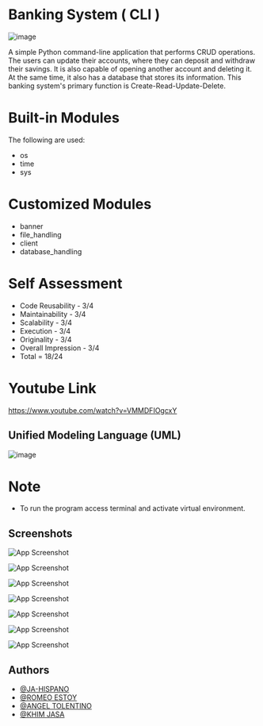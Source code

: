 # Banking System ( CLI )

![image](https://lh3.googleusercontent.com/fife/AAbDypDHObt-r6_z8e_ra3i9NQzFQgo6_YlDtwx1gAC3en9s512wslhiQ30Wh7GT7LZyMfN4f1FUjmC4EKCQUQibyd9jGBnRLTf04xSYeTz0aDtl3QEHPFqsGqfkpsOCPdqgFl2YSHAVtxfnfo7-zEH_PkJMqiIVjHixKzPKbPO7yM_wlpuXX0DFFhwGTBbPVU4IjhYviWi_BbXseSE4H5DSf3l1p_gs7QlO0Twk0cyemxhUXcQsPc9FyOOXtYh_RGCgFUb0rsQb_-jx3ZooEXCDgk0EXDde6x3ehi7Kz8fsJz2DKAp59luGiGpnZZ8oatdO1kgGt4z_tkouVWjE16GlXQSiRg1ZuHyPc0VjVsVK_PhqgL6MEzrkt5Nw_hHfaF0EbUFUw9NJVrpbu1SRXPfaHAGzuKFQEepx54ISZ8i6vthTj3O2jEU6IRVg7jAzpKL9kN7ej7HcXeg_Q4KK7oY219XCOCEjO9Pw_kc_Od3t0k2VmwbbIa8lAUFU0cRbh28q5mW5CKSaNU8_MK4k6mOJWh5NxzLhYq5C2NE4RSq8A0waVODe4bp2Tm2XKHA5no5YmnW9mrnqKROzx1mm6D2QPoXeeMq7z_BUo-hdIWTpz6vm3Rbs7EE03kLWrxPTV_kARMGJsWnhuODDNK-givTgM3TV_XKX9CW7c2yj5gE_DKoVCXoj53fPaSTgQ-uXJRYbuTesY9Vbdr8ueomoLq0stlazv2u2I8DPuecoUG4pJqIUqiFVdP-VqMdTKd_seN6Dw5yg9jYUuGQg6Ce8kqM22u6ziheSgjyEAPUfzvOkaw6cZQlkcPT00FzckzgbDpG9UJrF4DU_ejZPI-Ugz-JBlfugFni6TBPe4Mq0siz3-81ANM9TGvWVAjG3vascmkUbCTqBJ1vHdNgPfh9JDb1thAgvWgYwuGlbKGTBAuyZZ-GGuYSRwN13N1xZ1vqeQUJg1Zkh6HJDRlS5-CYcVX69Cja5BEhFwJu9YxalRipC7Xk2eXmjets4AxY8GieDKurHX86Wod2WoqO3xKeFDH3CROoEZFh1uPu35aCgWKbRQPsNYyx-X6tFPZKNgfYrEWJSO7ICXG_oUAe_CBUH-EsjF0fuah4kdpARWTNEcmKKxE3QdNKxR-__2K8jn4SgUilWPPYEPKG9wvLiZWoMb5qfVTitYTznO0JD7rW0iKHigItJXIPZfjC-0DRzCNAiypCzrp50xsGkI6l1kYZX0hd3cu1cZXa__xcwTvypCf4TJ9t_L3V-uUJBopVOpWkmKzsz2qJ7Y6SvWnTK9bAzFynS2eCy0p65jdjGE7_PcoGpFbHfJyVRRYuXq6b4UMHoqVcVEYIdbnjW5llAbCoz4br0ifGVrYW2UYXNn97tYuZ672AGimEgQ008OtzJViulBmhBJekhjB3VGiN-ZokZjaRymb2SpMg0FZAPWycMDRfNjnneDAN1qPYLRQgpdSRowCjSWYH40poLWowqY-Z8pNo=w785-h610)

A simple Python command-line application that performs CRUD operations.
The users can update their accounts, where they can deposit and withdraw their savings. It is also capable of opening another account and deleting it. At the same time, it also has a database that stores its information. This banking system's primary function is Create-Read-Update-Delete.


# Built-in Modules 

The following are used:
- os
- time
- sys

# Customized Modules
- banner
- file_handling
- client
- database_handling

# Self Assessment

- Code Reusability   - 3/4
- Maintainability    - 3/4
- Scalability        - 3/4
- Execution          - 3/4
- Originality        - 3/4
- Overall Impression - 3/4
- Total = 18/24

# Youtube Link

https://www.youtube.com/watch?v=VMMDFIOgcxY

##  Unified Modeling Language (UML)

![image](https://lh3.googleusercontent.com/fife/AAbDypCKjYyVjefSZ_dMwaXEPqvpt1MgqTaBTreOVgH-WU6aTGHYcb02oTPWsnS13DX5ltz7dxmWq-WnIC2tceRD18c2SC6wInka1_PmmFQ2C4N2c7_QvAobbd-U9q5hJISeWE-yK1LSgF4K_kLtX_-V4NzlR3AhbWutjPqE76SeeCSMx6XdeTfDBUMUm796RMTTdwscVzyw8XbR0s-J9-9hMq2I4B6FyIchrk5hSqKXGvGxjE6jPY8DyQ84KKBpOyRFuhRqGwhzzwKTCSYtIhyXraVKoL0vfvW4eYWdBgpukAsOuYbe2J4BxDg1NsX55BkxNA1yCXbIMqft8qjiosgi_c1p1jaJMXwArzmkqs9kRJMbrpLiXVznVUtM5S_tIQaunX0whaGXgT8RcOfVeYecWzebgGe0v10DyjOad2PfQaRgmMEI-OxkZZC0sKtywY_fwvgjYsTITfUUxLPCLnDUqmlHgFSB3sIqOta6ztZVg_5VXw-KPL1YRtAMRwn_FmNbQ0Te7QV2M2T5zAIwS_7xK0nmH2wsaamkE-jScnroIdrAKrQrX7qWuuLvnTAGWaIvTnFknKP18IcE_50MOPSlph1aZeJIyeFp1BStW0Af5Eg8NfActpxoEN3LALlQmmcSVBWApA8u2ed0Jq52ipeqxsiFSiJ0mmOLnw2G5oSwtFC28aRMAI4csuABG-g7IN3uepSvhOWy0-zAS0FGIUzGziNDEGKEqEt2Iv1hGGFijzNRm9andl08JoYpilFWfJFiu9lEvCRgHWbQKlEGcWTF06hR3ERAoUKnP2oTkbcMYWuCPKYqPfYFK-AX2lpvIhDYDMYU1iz7E4WUp2x5kJdnS6v5S4ewzDsYLdQhpDrPDB91XDACZAMWr_bBwBhoHt8PaNwEw6vQuRmgc8mYy38WQvrBX4tfCBoItlWYzCRHKCp5nwmRMf4BacH_6aXExVJe60i0KWguLLhCE5GSngUwl5K1LYKz6HTxpXTJurFwnj8O6MZWndIME2P8V3BjFcn7aM4y6NBB24StMzDzc_R2SfzileZQ4ywaeb5HXN7VO0mUWHzfJAWUqFgWSMnNXGueb5CMXVnpSNTAz_YUi5eK8fFcvYfiawRyAdQQY5y01Ra6yWHvlVYV-C2fd1G7VJQVjrZQZioBzy2vNwy0t8nBklh_UQLGfoFV0vIW-JJmPEk-hIGIV79AccAba-s2t8wld6VFkELfXhWlSRwaV797oHXxbx6LhairJ_Ca9FH39kLc1_9VM6sR9EQBx1NUnllszqBJDzaGmb5TLsc4r8cXrS7uEwuFzYaxNCgLThUPXZZSCjlJxO42o9rgyspFc6Y-zOjUh5OV-MrEnGPuezjCf4ZxBMqXU6euUGqGeoKCYChb_vCpygwaBlYXTzEwEjRnAg0PdedicyoTZOzhWmKX0uoJo5qKXMVj3yjvFPzTsDGId-F7XtmaiB_a72A_KWzFiZ7I1rNC0PuU-ufWAVI=w1365-h624)

# Note

- To run the program access terminal and activate virtual environment.


## Screenshots

![App Screenshot](https://lh3.googleusercontent.com/fife/AAbDypDHObt-r6_z8e_ra3i9NQzFQgo6_YlDtwx1gAC3en9s512wslhiQ30Wh7GT7LZyMfN4f1FUjmC4EKCQUQibyd9jGBnRLTf04xSYeTz0aDtl3QEHPFqsGqfkpsOCPdqgFl2YSHAVtxfnfo7-zEH_PkJMqiIVjHixKzPKbPO7yM_wlpuXX0DFFhwGTBbPVU4IjhYviWi_BbXseSE4H5DSf3l1p_gs7QlO0Twk0cyemxhUXcQsPc9FyOOXtYh_RGCgFUb0rsQb_-jx3ZooEXCDgk0EXDde6x3ehi7Kz8fsJz2DKAp59luGiGpnZZ8oatdO1kgGt4z_tkouVWjE16GlXQSiRg1ZuHyPc0VjVsVK_PhqgL6MEzrkt5Nw_hHfaF0EbUFUw9NJVrpbu1SRXPfaHAGzuKFQEepx54ISZ8i6vthTj3O2jEU6IRVg7jAzpKL9kN7ej7HcXeg_Q4KK7oY219XCOCEjO9Pw_kc_Od3t0k2VmwbbIa8lAUFU0cRbh28q5mW5CKSaNU8_MK4k6mOJWh5NxzLhYq5C2NE4RSq8A0waVODe4bp2Tm2XKHA5no5YmnW9mrnqKROzx1mm6D2QPoXeeMq7z_BUo-hdIWTpz6vm3Rbs7EE03kLWrxPTV_kARMGJsWnhuODDNK-givTgM3TV_XKX9CW7c2yj5gE_DKoVCXoj53fPaSTgQ-uXJRYbuTesY9Vbdr8ueomoLq0stlazv2u2I8DPuecoUG4pJqIUqiFVdP-VqMdTKd_seN6Dw5yg9jYUuGQg6Ce8kqM22u6ziheSgjyEAPUfzvOkaw6cZQlkcPT00FzckzgbDpG9UJrF4DU_ejZPI-Ugz-JBlfugFni6TBPe4Mq0siz3-81ANM9TGvWVAjG3vascmkUbCTqBJ1vHdNgPfh9JDb1thAgvWgYwuGlbKGTBAuyZZ-GGuYSRwN13N1xZ1vqeQUJg1Zkh6HJDRlS5-CYcVX69Cja5BEhFwJu9YxalRipC7Xk2eXmjets4AxY8GieDKurHX86Wod2WoqO3xKeFDH3CROoEZFh1uPu35aCgWKbRQPsNYyx-X6tFPZKNgfYrEWJSO7ICXG_oUAe_CBUH-EsjF0fuah4kdpARWTNEcmKKxE3QdNKxR-__2K8jn4SgUilWPPYEPKG9wvLiZWoMb5qfVTitYTznO0JD7rW0iKHigItJXIPZfjC-0DRzCNAiypCzrp50xsGkI6l1kYZX0hd3cu1cZXa__xcwTvypCf4TJ9t_L3V-uUJBopVOpWkmKzsz2qJ7Y6SvWnTK9bAzFynS2eCy0p65jdjGE7_PcoGpFbHfJyVRRYuXq6b4UMHoqVcVEYIdbnjW5llAbCoz4br0ifGVrYW2UYXNn97tYuZ672AGimEgQ008OtzJViulBmhBJekhjB3VGiN-ZokZjaRymb2SpMg0FZAPWycMDRfNjnneDAN1qPYLRQgpdSRowCjSWYH40poLWowqY-Z8pNo=w785-h610)

![App Screenshot](https://lh3.googleusercontent.com/fife/AAbDypB3ZKn-gXKpzCluC17rqgJ_dIQiZi8ZP98R3GsprAtL8d1aY913Np1D4eJGzQAjOQ1CkuvZrAvI5c0Iwq4qJj9viLi2BV6hW4Xm94crU5GlvDOkkEDoYqeBFjoZ801U12KWv6qcFFnaYyumqWnckVv3gJSj3-8WrV8lR78hFiHA2nCg52ZF28G3xHdv-OR1SM3rbejvS4Y3ZXzpynyG_tJZrxJKgu-Fjp5FrtXPNR1B_aRUTG7o-p0A2SYY4vDZuI9Z0LT1U6Pke11GwxgIXX_aPe8Q7zAVWvS3c93fTn0fAo3hVAgPlNKahs5KboT2VyU2M-QNbaATlyitHdCjaFIpcFBS8z9wjyw73MrpbEpvz5neweVzDSjuYawcsyeBHGdkLmPPfJyw-e9J7c_SHPgYAaw45MLOWhynNt9GcKJiyM-EfvvwLxJftxLE4Etxw_OxhTV8n3SCNPSba0Rav8nGQvN6uLREF48KvWJ34WCmq-KsaqILO8vuqZKpZzum_IabF7t9tnKmIijd2PvmJU8UyA0aMmlZZzu7AY5qy9xrsZ2w5-Ua-qzVMbfP-RG8gyF4zTH6E228IC7QKL7upw32lRup6nGQraY7Z18HhWg_F6OgWbzHiC7n8Zp8GPgV34IzUkt00poYMeRNbAjqKlJLX_-2C5yKQSsLWQamS8PWJiudnaxfBbRZzIP0L9EuisYYaAg3Sw26i6_f-T7Ahmkx5c8Z_CRJIs7TAQIyUcGN7Ps2Disnqpwpkpl-j0xwz3c7pCocxfQsJpJ9tP_RETaCj8Up5bHYHYOCHLZU4JVUTBfMwLDZFUtYOtI2I6jjVDcSR__F3rj7YBvfKRmMS8c5pynVnf4J-VHlqTD3VmQ7HoSeuWhaspIEXh3qguprj-9L-O9fYWfHxp-r0OaUzXX_LDgRlLqwfhAp16nhCCn8QZaEcRtwCBCqcPNAj-kBChczWtNX6zxOSdnD-gh-HbwoQvGR1V3LaJtj-eeDgtcSH73Pqtdg7S9M1VpbbNrUX_xYXJA1A_CDXm__HkY921nXQdrAm4h91bmAaiRcut8DoSzDAD5-ksd1uTzOJWeGgn5OIYreNtfHt0hA5yhJBgaT4NpjC2ollZ67qcMfrzHpdUOSMdQmHTNDfwovOx2GF4vh37Y6wS09dcm--PKPE0Hc8f9fpmNCVSNE8NGMWeDHhwicNcEhLJOVOgioTWW4wHaNf5ouiSRsMdTqIxRWh6zuR3G8hdt85nK1iyr54YuJxizFKk_wfAalOn582byXOnpZJt5qVpt4mmDxNsW3M4YmsaxVXfIiUATkEYmlV9P65nEY7Zb0qWVedh79kK5UcEyHwaYamnUFlu59zOpqv8ps12UfRu-KnWksjl0jWxUmPLFlG5yw_l0DNwlLioucUKtbt9FCnVzdKi9ZXklLG43ww2ourOFNlowLxac2LD6pIdkchMB7gySKgJhvWpU4AJ9Qnfv5NZVI7lozI_g=w1365-h624)

![App Screenshot](https://lh3.googleusercontent.com/fife/AAbDypA4JlPm-L1fEV5XWuYOcwgaxo8uaKK64OW_KJuDTT3Pkz8b4N6RjWsC0DEpcxnZAZ5glo0_ZFFGwXVLT9GjTsR8gUB3UhWDk396ZvaFFlf7Nb8rNPRWVG_63SXra2sOPoandY_TkQkaOmb54O75Q_4dCZn58-XpawSEpT8RjqjjYB3T4p4KFzTIpe2S6K46w3ljMaEfFaxcre6X9wsL0JcoCbeMgmtCYwpN8fCmn0O7CQitnwfjvIsnBlzA0Lm0mawTmEOXA3ChLVwoRbGJUO8_fTvZ1lnNZaD4xZ5Aff6tSYtsmADOgDxdmzGSXacia7mcEj5ZtIsLa8Q0QfPTWnB2PhDfhQvr90sRH0eeidJbt2zu3pnyDWMVMrQBVw7WxRn3lEMdq_qKnmJDxJEyNBjD53HzL3BX77zlho5M4ycIg6LsQg6-e3iRPXBn14RVvgmY1UZIlMBnnCyzYhpEy_pb--n2BSEYUdpxB02ITspE8hP6vWC0hKNg-cma7WyHJx_jziZGAr1PQrwqcUu1zizZag0DOaxtvDidbIPqPdd2a8FiFwxeZGnM2FPFon0IFlU12DITDNBcCJ3kGJQLTg7U-aYz9fkYOKR3xYGrmzlJxLKEri0ue0gZRroRnn_MQve8pmKgPT1qQ1tP7OPNHyiXrg6a5YEYq0vsk5dx-z-PJrzRLw_XjeKjq4T3YVxanaQVe_ivn7OW_T2SncmD-VN8_lMy93wVTnKae4zPhwyr8gfsn85xtOCcGM3SaD-YJMi9zonwyTDYvrVOeShZ12VaVYqMJPjkE6EbxI4kqGdZSoQ8H9rmBUMO-0N12EU9G_D_L9g78EjACod12CIQozNiRRBesKoO87mWtbGk5rvk2AG97dNLcGL9UiiNEYvVyTBGfCggVuVy3fQIs9x0HexqZmpSnzkrJsY0m1aodjOkG6-zA9YhWldwbnMQa8S53mXGZcy8wATJeZx57qtZNMLzDq-Emd6aJrcuKFUKLeI7dCTtkHQTMzy1ZoHFF19cJG7yYsJQ0wzA4uQvxLQ6_F-YJBk5Ui32vBimJQiLQUaXtFsQY49kEnsWoMKePHYbHx0DcdboCjNH9m_WilPWCr67JJLnkyDr69_wLBosi0GAz5M_Phgd0denzEoFb3ty5L5KK31Qhh80GAIDqQ8TTMcU7hhQ1Lxc7Kg4HvD0mCGu8NBJdndFh6_7Ba9_1IdXP9YkbzTuex_PkoXZjDHwxHEZQE8eCiwBOdy6EFgoJ9LoYab_jYxwTej67af0KtFbUKzwPVZqTqJh36Q6V5zCK-Bv4BkeH3Y1sjXD0goNLP5cA9Ykbbh9NWOktArwq_6-VARInhUmpR3cf-pK7Kh5nt1qD-DVs6EVbZBEjhmJvlf9ImI5YPIIZFdUjnHx9kKTejZV5Jv-W8gZsdm2H97ugVKbb2c6vaD5DLzdz2pyqVWcoti9we83wExcbCVnkv1SGiqr-YtD_TTf6SfZHNE=w785-h624)

![App Screenshot](https://lh3.googleusercontent.com/fife/AAbDypCM8257DZlVKYcSVafGp0TPOW4nDDrGXpEi-lgtrTRXS274_7PQYrE4_8yf2ycAuJismEllqm0MEN3M8RAEJxSTcBs3FCAcQffx83awVip2GgkACOUF80T8-Ab43E8Yg4LiV-XeWKof6N5gZ5A0SJS1YSQOXjj7bwvv6jeRFNYCw0o4y5vHA3GA-eEHp1uhKaxKhHuPr9JTCVJZX_--1wv9IQts96tY8hp7MXqFLt2AlPwBtphI1pCvY3N-eLM7KUtta7iWQVUxVn8DbD9zvyLafquhjVQk78J7lPhVV3zWTct4XK9w4Vp5BdqcuMy2GigfOToyFoINUHJnSOqfAR2U6RFqtdYIOhyBYxWwqPDGoRA2g7JCwxVHgZjP6nevzBEFMGOZnTLtxMm-u4myrELQN5FPObYXgTBmhjICrYuAXmY_2pYqz3TTgUN4vUcY2sUhi4GNy5iZ0WxiPLL3ndu3IOAualgLm-L93mI5LseQmbVJnJDpS2heeZsCEoo1MG6QPRqS3FuFcdXNU5MCYR0C_-U7Pa_UTx_F300yOWqOC9aq9CMN-BwOX33G9f20_L44Seu-BlFyizh5V3JPm5_udilsV0-Hg6s_xrRH859eIfkRusvYmPxBkUWZ6b95kBQYTStqPKLLfQvRmGtTGLz1AIQFpGQvJb--O7stvgYupKa83-w8t6CMjYZ1CmaZxUbM7AlTdyFiz1wrjB2Cmd8nVtF6ofIhlMN-MdnPprYodcxLHjyzGQV1A48jfob5E4SxblzBFapgXW_lIC3IIeNgJSaIK-KB7rxOM1quQPD611MgifKmjNwNlwlzb1M0LgU6CQ9Znm6LSwGMgGWh8N3qrAZDLfltp8o5r5PLIcwqpLMkzzruGraazCLD5Dfy6e_gloLDhFoNHqoKd_f3OrRtJDnSXG7KGMyhtwzy7Ms99XZiKLwRkXLHls8KNXvzOAkv__Ft5VORrzav-6g4AzujhzbEM5ewPDtIRRlNQ4MD3oIrarMg2Y0HJeJpjjpVABkto3HAJblxtgLAhjFqKVrAhngsmTr0FUbBLiERMninvaSWzOSad84qkHQI3pyfRheNIt_fdoitp6tY5O7-X70PjROES4thfOVfsxKEFz2ogNyYEGQtKvJj_9DoHlO_Q1fBBXldJXCs5kWSPticI5EFaS3AGoaUq2qwVY9s1j5F8KgElZ7uoCEbNDa-9R5TPwiHpppGkb-fdNenpq6Vj5gRAf8AfiwTLtuaRNDtYg1owFprNebes1IFWY0qb2511y2noRAJPgcE_1io4GulNcEbJVk6UGHTxXfyQlRFiJI85wNoGFQI5Htu1EsIMZ3EFQgf84JoKoTcjPzQlFLadnCZuVRMRqfC_01Yt3OmsIpfWYfJ8azfT4deYaCVZrhNiGfZOQ4K6rN9U545SMImojopgB1nsWR1y3gM9G2sf8zvSs93lbOnKYqaZJG-ysdJKlK-SX_IkOg4U3eZDHc=w785-h624)

![App Screenshot](https://lh3.googleusercontent.com/fife/AAbDypAkGxK_HGh-Vxjrf1rVtf4bMifCFC-8uSWQDJ3Ctpjja4NmWlpwhl58INvycXfjw9dS-Pe7j0WJL6zzJb11gdLrU3HrCxpD_tkOyTRg7QhwX0gCqMyzOT8WYUzuEQ6RkpZaiNxZEhJ8_cr6pRJiNEsV5TSMXm4XJLrqBiSMfu0b0y5_wOMnApCoFVrwKn3HlLJYVZNuDbmkc7SgKMc_vLKysReWnF8DE4jwzNQcSQlS6J5tchx-kz7i00TZidV04UdgXeaLRg8F2G2XYAcBFGoKwGRvJwBo1kldPhnpVzm5vdQ4Xc2-8vHPwBYsfqTJeBMZBgn1Gc2NOAkKQePOkCkgVUxk_jX_b1TjrHMjzun89RhQKsBZIpA3aWWncYa9GBi7BYpvP338NM-U2f7BdnJdOstbr3eehQmkPz3udRbpQKvjKWzM_puzauMhpSepPLJliu273cDcVMllHJrzcXRwZDJasP0rkHcaqbk6gEVa6w2fZxxVyxHIOgIa-WgB2PqMnlkDLVW4IzzPKdgTc-nHmog5bshPILEzTf5sp8_v7o3UseVkeYRokLaeLPqDq74G0ew-odCdiYuHoDqLHvbX_fW3zjcgJht7z0wK9NtWNfGWLsCCorDAQBZwls4jlAz922QQhXJdzCsveeI7rKuAWaXRt5wE8XDOyf2qV18jLW8fESw370Nz0NgN-CXyrAhzoO8tD9kIXs3dZkIcRwzte-a0XW88hdImyDt3QyuazdMDmm-atpCcmY3SVWBIyE73icTb_ziL82BllGG35xsjWTTYhD9bUIsG_gGKtmxy7Uiq0EXvZZbnObatYH1yiRrIUTokZGoWE4lGseY1jvgn8JByQhHEcm1HjuTeUqkgwyUzIDBb33Hc3wj-RUlNkKNSfl9A_krJOR0XDAhWrI9pBI6JtP52AQKEFCAw_2eXzFosf2MYRrn5JJrXPOXnkKl0oDr1i4FAFSzf0XIDsoVPt9P3mp5_DapoWHYfdZwYyGoGZSLsm19DPbdfkRruMlY7fOYMWtxv9Nc7ow5yd0L2R-lhxDJGszccHx2aLm6OfZ9JUlMaMhksmyv_1ZNtSYFyQDWaYxyfYxSuWRdDBRd9Q9vBJQK5SqA36dvQyHQXFZE9KZGGjpvUf6xmovlvOa4bKnJuQe6Uf1Lhgmo0xrTwq4wMix_JjHtDlCJOdImwcsTpygn3ShNfZtIy5RSGQ8tZPw4vjJkGUmLuMBVaQSHVrAKbzMMFxZNhXSYurBw8rdtQ6UllVZpEXHFREcWng58pphNs6jjrg59i-iOeGeDcg_3sNhKbQTx3zWx44Wto0Jj6DjJsEX5GWYZPQXiTnW_woqp2lTG0LqM3esYj2twXFGJ8X82mpehpM4WydcNlp5SeUEKbOXt-h4J23QFTy_diZZaImCyJfon4QQGbkie5tZ-Ufd55K_2ekqVshK6xgEaBWD6ovquxUzXO-jabpuLmQbQm4X0of16U8Dw=w785-h624)

![App Screenshot](https://lh3.googleusercontent.com/fife/AAbDypDJwp-So6qEfW8RP-KZJsjFzLvNUe-Zi00IS5a_ZAk2ZyZP2WMNLUXCNeEMaz_BxGiF_Jtr6VBVj7r44AiKwOmQNxLX0w2UzOnDi4apcZaTnrst7yM4QBegGbQOnqvhhPGtgKm0oLnvs4XC3I1lc_u4_GhWc-nRT1g13Du8nileJn1y6mgAdQi3rKYO0Txq4Xb9_aFEGODoJp4KP2zRgDvZB3060nB2kp2Bz-RH4x_hZi9YqbxYeswVQL-x5BwCpSIBO8bcspWtUnQiYBLrSyMEUQkbXNHbhc_aNoTXIb_xzWM8g8fCdeAndhapWdWHN70RiJsmmTJ9dlMXs4qBC1CDS-xpr4F_iTa7_7Ydd9jK7kTohmGkOiHHLdm66qHgLsWP_JO7p56FKz0Pc2hhA_Cyt1sQnJmYthrobIqjPOYxxXuPFesHgFxendIgaMzDVKFhcbYpvczfjMWmFDO--BBEaMvX5iqAlX43FNZb2Yqn7D7OBs1txvpizggCYUFog-7iDYhTufSUbLMqoCtgEmK9f-oK3FP3pj4srWimsAwABgNKm39EkzpUgop5MFzI2-qsZm_8iwC-1gGOfUZ3AOl-924l_fqcC4ArT2P5U98lloLckR2sMIJAv2Eck5hHpHi9Mg2WMSjx5ehuim3RMgsJQXdIxBoouBhXB1V4VIdr2bBgi-58XxWBn4Typ23Z01X6rkbEgcsMIt6sgSS4Hcqvpd8Fnw6WSafYhWOtfb7PERDMQu3SynYdbuK2xRZ7jguo9Tlrr73dfObMDflfk6fedNUtBbKg9e5FtMk77JoYv-f7ZwasgNtKcIPghrs1JRDIpcjwFmxpkbARFp17oF-sV9YneDNpy15qd8q2pMEpmvhMZUyG2ixWipmk5nSh9aROlphIIUz4gzhFwZfyY6ajPwAAmOFMEiay93WAMGCtvBd1Q3Wj5K0sCsF-jaPpM_J_YE6RnFjMuqv_LmpjLv0aeABbfFclbLuckDnNVHlcpy79iFgNhFnVemL1xZ3cxnCC0hsiwDbMRQnfO9SQVFYpAF4F0g1ZBHuFQVT2ItqL1L9WIbJB20on5RtmSNSlCo72yBF0xtMvD2LjqYJUXYQB9zICQPDIKTV7cXZgB2wB_hUwwPdLSPPkkUy4EE7faNag1LDmGLYCw9FC6ETndAGF6QwTzf9RiBl2hsY8ATQGB_UBPwxJ4yg4MFywEP-RBH-fg_Jp8XlWAimC-nlQvkMzlmDTg1Jn2Y8NROw4IKyvkFPDHvUbHpyI1DPRLFm_n0jiX3VCYswSwuz8Siba1RDT5c1oWAOLOLpDx_w9mhEkBigEt6Ori3g2FWs4pTTYWqPNYb-7CfKYKbiLCjx-bnaNW39aJLN9bVHhu5siu59L3ysBFOEc1etfkQVbL7wGmFlmc4EYZ2xYtr6tJ4pQunJMogNFdw0PdtBUsH0B_GMmdFie36i3kllLaJXKxHEv7B2ZrpuHsq1MO_N45Yg=w785-h624)

![App Screenshot](https://lh3.googleusercontent.com/fife/AAbDypAWFADJwv60ChBeHQvn8lwb9HzsQBhTazAvbB2wnQJCi6iQvifFLBm5xyOcDjLhddlmfGtpu_ZDyeAnUeMJoHrgu3PO65swcSH8H2s-P5UdP7sByDlFVKvFUHyBe5iF1YQOR-qAu4AlZGvA5rzNZi4zlCYoeb-WDGa3x-s8V_aXhm2617kwxpPycpSjsaLdNEm4SnpbRSND8v0StUd9fJTeMW7ANIIPrQlJLZ7v1Rmnn9FhSDRiYAfIKHdsrrfetK4vL8XynIU3jx0a53ja4SSptxHO8jtsq7OQvAPp8aZl0sBpU9ZR4cpW204ShgEBOIWqfPDYnaGePemeBpA7JGUsiSvSYWI0CSg7DoWrz8VEUBcro2jPPLQ-nfB62K70J_SCSim6zQdjpcqwsS9K77LEshUKi-eXN2i8HbBuoPYn-OZEGIhJFPVaBkw38A2KAhCkZcJTQufm6RXP1xbcqEOMtHWwjmNoYyWclA7Vm12xp18lcpzgaatQux0aHwFTa9xB-UGtQdBnmq2uiLC284BzhevW7qfMv1IPuOzQDyxqe0T-8c7jCrMzVFoFu7LYq_6Cm1_fNu0AI02mAbtOuOyhlV9O5Gn54Doq-jTYHuJN7SGogSUJbvf7H8WjAG_0cUaq-3pnejdkk_adkzF-zWozMQuatv1jlgAoxWqYnXjnzVaZWjfNBjACWsxvccRUNskXU0uaFyLBIWv64ZZx2OY6PMFY4Bp-gCXFEGsZQ93kvzcWi3rg0M54JDjsEOBgL54Lbn3mwHkIL9wTeNb8VfmjGEGjP-sjZXc8_woMGVNPROUBGjk1ITcu45QpdTpGmsmLIMEh-w1tr2wrVSxmPaO7frK6OhlX3onjOPdbs0nm7-7himeL47S3D3zY9MXF2ZElMaxMnpKyORpE1YF-cEfRmYBBD0leSmzRwqGL6SFlbZs7sWkGEl_16r4SipiEujRFBH6F5-7WbMNApHMdIrDgUyXs78eoOXdcJWLCMNr-HETDmwl1x_YM5V2fEtltGTDRUuRt9e0rV6HatcYbOVm8A9jjTa4pI1nsyPV6Nrb80L_biCtaejtwcThUXLMyHneYEAUaRk4Je5LmrOpdqhJUDi0_WLr-zW4FHk1EA0zfHppy8MerhlZKGqwKYPfE0F08NPMi-eAULRpd3E3OwVWWPyZBTxF6MchbcBg0XJdvPvf_edPKaLNzNCbmd107gEGku3aaWVbKuYrGyCObfJBddy5bVpOTwIZ26oKqWCNWE52ZOv_QW4ZC2LLCsuQrMhPR6o7sFcuGkvT6EIdwqW6ZG-h5Dd0PYmj23HgcDRRsgVP45dobpOfBpdruId4VEKroNnrr4ggq4k76ad9AUmx0F5v29imPCsg5Fx3CDa1m32JjcHtqx1MfnOp5uYlfPW09ypcmeVPqnQa6eNAXyOLue2lFDPfuilBp1vHqBBYG9YJNVVBxft1LguhG2ryF2fvnMxhg-lnDRNysL9A=w785-h624)

## Authors

- [@JA-HISPANO](https://github.com/JAhispano24)
- [@ROMEO ESTOY](https://github.com/gela0514)
- [@ANGEL TOLENTINO](https://github.com/KIMJASA)
- [@KHIM JASA](https://github.com/Romeo0101)
